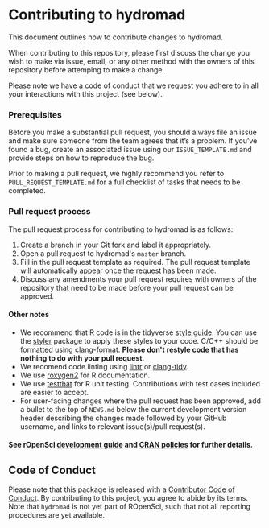 <!-- this document has been modified from the rOpenSci and dplyr CONTRIBUTING files --->
<!-- https://github.com/ropensci/dotgithubfiles/blob/master/dotgithub/CONTRIBUTING.md -->
<!-- https://github.com/tidyverse/dplyr/blob/master/.github/CONTRIBUTING.md -->

# Contributing to hydromad

This document outlines how to contribute changes to hydromad.

When contributing to this repository, please first discuss the change you wish to make via issue,
email, or any other method with the owners of this repository before attemping to make a change. 

Please note we have a code of conduct that we request you adhere to in all your interactions with this project (see below).

### Prerequisites

Before you make a substantial pull request, you should always file an issue and
make sure someone from the team agrees that it’s a problem. If you’ve found a
bug, create an associated issue using our `ISSUE_TEMPLATE.md` and provide steps on how to reproduce the bug.

Prior to making a pull request, we highly recommend you refer to `PULL_REQUEST_TEMPLATE.md` for a full checklist of tasks that needs to be completed.

### Pull request process

The pull request process for contributing to hydromad is as follows:

1. Create a branch in your Git fork and label it appropriately.
2. Open a pull request to hydromad's `master` branch.
3. Fill in the pull request template as required. The pull request template will automatically appear once the request has been made.
4. Discuss any amendments your pull request requires with owners of the repository that need to be made before your pull request can be approved.

#### Other notes

*  We recommend that R code is in the tidyverse [style guide](http://style.tidyverse.org).
You can use the [styler](https://CRAN.R-project.org/package=styler) package to
apply these styles to your code. C/C++ should be formatted using [clang-format](https://github.com/llvm-mirror/clang/tree/master/tools/clang-format). **Please don't restyle code that has nothing to do with your pull request**.  
*  We recomend code linting using [lintr](https://github.com/jimhester/lintr) or [clang-tidy](https://github.com/llvm-mirror/clang-tools-extra/tree/master/clang-tidy).
*  We use [roxygen2](https://cran.r-project.org/package=roxygen2) for R documentation.  
*  We use [testthat](https://cran.r-project.org/package=testthat) for R unit testing. Contributions
with test cases included are easier to accept.  
*  For user-facing changes where the pull request has been approved, add a bullet to the top of `NEWS.md` below the
current development version header describing the changes made followed by your
GitHub username, and links to relevant issue(s)/pull request(s).

#### See rOpenSci [development guide](https://devguide.ropensci.org/) and [CRAN policies](https://cran.r-project.org/web/packages/policies.html) for further details.

## Code of Conduct

Please note that this package is released with a [Contributor Code of Conduct](https://ropensci.org/code-of-conduct/). By contributing to this project, you agree to abide by its terms. Note that `hydromad` is not yet part of ROpenSci, such that not all reporting procedures are yet available.
